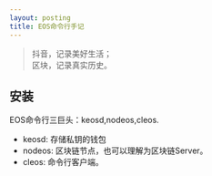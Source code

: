 ```yaml
---
layout: posting
title: EOS命令行手记
---
```


> 抖音，记录美好生活；  
> 区块，记录真实历史。

## 安装

EOS命令行三巨头：keosd,nodeos,cleos.

- keosd: 存储私钥的钱包
- nodeos: 区块链节点，也可以理解为区块链Server。
- cleos: 命令行客户端。



